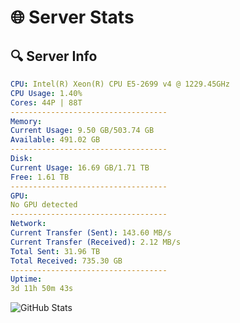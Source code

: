 # 🌐 Server Stats
## 🔍 Server Info
```yaml
CPU: Intel(R) Xeon(R) CPU E5-2699 v4 @ 1229.45GHz
CPU Usage: 1.40%
Cores: 44P | 88T
-----------------------------------
Memory:
Current Usage: 9.50 GB/503.74 GB
Available: 491.02 GB
-----------------------------------
Disk:
Current Usage: 16.69 GB/1.71 TB
Free: 1.61 TB
-----------------------------------
GPU:
No GPU detected
-----------------------------------
Network:
Current Transfer (Sent): 143.60 MB/s
Current Transfer (Received): 2.12 MB/s
Total Sent: 31.96 TB
Total Received: 735.30 GB
-----------------------------------
Uptime:
3d 11h 50m 43s
```
![GitHub Stats](https://img.shields.io/badge/Updated-2025-02-11_10:34:01-blue)